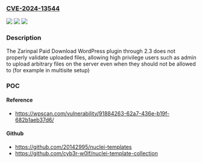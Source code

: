 ### [CVE-2024-13544](https://cve.mitre.org/cgi-bin/cvename.cgi?name=CVE-2024-13544)
![](https://img.shields.io/static/v1?label=Product&message=Zarinpal%20Paid%20Download&color=blue)
![](https://img.shields.io/static/v1?label=Version&message=n%2Fa&color=blue)
![](https://img.shields.io/static/v1?label=Vulnerability&message=CWE-79%20Cross-Site%20Scripting%20(XSS)&color=brighgreen)

### Description

The Zarinpal Paid Download WordPress plugin through 2.3 does not properly validate uploaded files, allowing high privilege users such as admin to upload arbitrary files on the server even when they should not be allowed to (for example in multisite setup)

### POC

#### Reference
- https://wpscan.com/vulnerability/91884263-62a7-436e-b19f-682b1aeb37d6/

#### Github
- https://github.com/20142995/nuclei-templates
- https://github.com/cyb3r-w0lf/nuclei-template-collection

